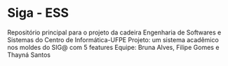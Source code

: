 # Siga - ESS
Repositório principal para o projeto da cadeira Engenharia de Softwares e Sistemas do Centro de Informática-UFPE
Projeto: um sistema acadêmico nos moldes do SIG@ com 5 features
Equipe: Bruna Alves, Filipe Gomes e Thayná Santos
